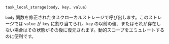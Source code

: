 ```
task_local_storage(body, key, value)
```

`body` 関数を修正されたタスクローカルストレージで呼び出します。このストレージでは `value` が `key` に割り当てられ、`key` の以前の値、またはそれが存在しない場合はその状態がその後に復元されます。動的スコープをエミュレートするのに便利です。
